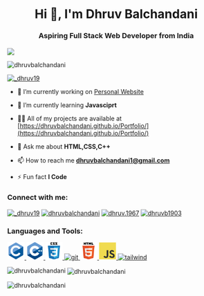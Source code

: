 <h1 align="center">Hi 👋, I'm Dhruv Balchandani</h1>
<h3 align="center">Aspiring Full Stack Web Developer from India</h3>
<img align="center" width="400px" src="https://www.istockphoto.com/vector/boy-with-laptop-happy-man-well-being-businessman-creative-people-working-at-home-gm1255572283-367358939">

<p align="left"> <img src="https://komarev.com/ghpvc/?username=dhruvbalchandani&label=Profile%20views&color=0e75b6&style=flat" alt="dhruvbalchandani" /> </p>

<p align="left"> <a href="https://twitter.com/_dhruv19" target="blank"><img src="https://img.shields.io/twitter/follow/_dhruv19?logo=twitter&style=for-the-badge" alt="_dhruv19" /></a> </p>

- 🔭 I’m currently working on [Personal Website](https://dhruvbalchandani.github.io/Portfolio/)

- 🌱 I’m currently learning **Javasciprt**

- 👨‍💻 All of my projects are available at [https://dhruvbalchandani.github.io/Portfolio/](https://dhruvbalchandani.github.io/Portfolio/)

- 💬 Ask me about **HTML,CSS,C++**

- 📫 How to reach me **dhruvbalchandani1@gmail.com**

- ⚡ Fun fact **I Code**

<h3 align="left">Connect with me:</h3>
<p align="left">
<a href="https://twitter.com/_dhruv19" target="blank"><img align="center" src="https://raw.githubusercontent.com/rahuldkjain/github-profile-readme-generator/master/src/images/icons/Social/twitter.svg" alt="_dhruv19" height="30" width="40" /></a>
<a href="https://linkedin.com/in/dhruvbalchandani" target="blank"><img align="center" src="https://raw.githubusercontent.com/rahuldkjain/github-profile-readme-generator/master/src/images/icons/Social/linked-in-alt.svg" alt="dhruvbalchandani" height="30" width="40" /></a>
<a href="https://instagram.com/dhruv.1967" target="blank"><img align="center" src="https://raw.githubusercontent.com/rahuldkjain/github-profile-readme-generator/master/src/images/icons/Social/instagram.svg" alt="dhruv.1967" height="30" width="40" /></a>
<a href="https://www.leetcode.com/dhruvb1903" target="blank"><img align="center" src="https://raw.githubusercontent.com/rahuldkjain/github-profile-readme-generator/master/src/images/icons/Social/leet-code.svg" alt="dhruvb1903" height="30" width="40" /></a>
</p>

<h3 align="left">Languages and Tools:</h3>
<p align="left"> <a href="https://www.cprogramming.com/" target="_blank" rel="noreferrer"> <img src="https://raw.githubusercontent.com/devicons/devicon/master/icons/c/c-original.svg" alt="c" width="40" height="40"/> </a> <a href="https://www.w3schools.com/cpp/" target="_blank" rel="noreferrer"> <img src="https://raw.githubusercontent.com/devicons/devicon/master/icons/cplusplus/cplusplus-original.svg" alt="cplusplus" width="40" height="40"/> </a> <a href="https://www.w3schools.com/css/" target="_blank" rel="noreferrer"> <img src="https://raw.githubusercontent.com/devicons/devicon/master/icons/css3/css3-original-wordmark.svg" alt="css3" width="40" height="40"/> </a> <a href="https://git-scm.com/" target="_blank" rel="noreferrer"> <img src="https://www.vectorlogo.zone/logos/git-scm/git-scm-icon.svg" alt="git" width="40" height="40"/> </a> <a href="https://www.w3.org/html/" target="_blank" rel="noreferrer"> <img src="https://raw.githubusercontent.com/devicons/devicon/master/icons/html5/html5-original-wordmark.svg" alt="html5" width="40" height="40"/> </a> <a href="https://developer.mozilla.org/en-US/docs/Web/JavaScript" target="_blank" rel="noreferrer"> <img src="https://raw.githubusercontent.com/devicons/devicon/master/icons/javascript/javascript-original.svg" alt="javascript" width="40" height="40"/> </a> <a href="https://tailwindcss.com/" target="_blank" rel="noreferrer"> <img src="https://www.vectorlogo.zone/logos/tailwindcss/tailwindcss-icon.svg" alt="tailwind" width="40" height="40"/> </a> </p>

<p><img align="left" src="https://github-readme-stats.vercel.app/api/top-langs?username=dhruvbalchandani&show_icons=true&locale=en&layout=compact" alt="dhruvbalchandani" /></p>

<p>&nbsp;<img align="center" src="https://github-readme-stats.vercel.app/api?username=dhruvbalchandani&show_icons=true&locale=en" alt="dhruvbalchandani" /></p>

<p><img align="center" src="https://github-readme-streak-stats.herokuapp.com/?user=dhruvbalchandani&" alt="dhruvbalchandani" /></p>
